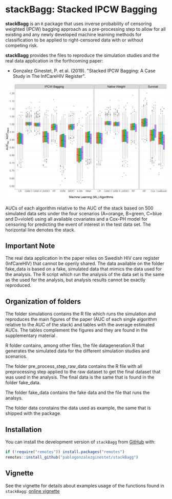 # stackBagg: Stacked IPCW Bagging


**stackBagg** is an `R` package that uses inverse probability of censoring weighted
(IPCW) bagging approach as a pre-processing step to allow for all existing and any
newly developed machine learning methods for classification to be applied to right-censored data with or
without competing risk.

**stackBagg** provides the files to reproduce the simulation studies and the real data application in the forthcoming paper:
* Gonzalez Ginestet, P. et al. (2019). "Stacked IPCW Bagging: A Case Study in The InfCareHIV Register".

![](man/figures/boxplot_sim1_coxph_stack.png)

AUCs of each algorithm relative to the AUC of the stack based on 500 simulated data sets under the four scenarios (A=orange, B=green, C=blue and D=violet) using all available covariates and a Cox-PH model for censoring for predicting the event of interest in the test data set. The horizontal line denotes the stack.

## Important Note

The real data application in the paper relies on Swedish HIV care register (InfCareHIV) that cannot be openly shared. The data available on the folder fake_data is based on a fake, simulated  data that mimics the data used for the analysis. The R script which run the analysis of the data set is the same as the used for the analysis, but analysis results cannot be exactly reproduced. 

## Organization of folders

The folder simulations contains the R file which runs the simulation and reproduces the main figures of the paper (AUC of each single algorithm relative to the AUC of the stack) and tables with the average estimated AUCs. The tables complement the figures and they are found in the supplementary material . 

R folder contains, among other files, the file datageneration.R that generates the simulated data for the different simulation studies and scenarios.

The folder pre_process_step_raw_data contains the R file with all preprocessing step applied to the raw dataset to get the final dataset that was used in the analysis. The final data is the same that is found in the folder fake_data.

The folder fake_data contains the fake data and the file that runs the analsys.

The folder data constains the data used as example, the same that is shipped with the package.


## Installation

You can install the development version of `stackBagg` from [GitHub](https://github.com/pablogonzalezginestet/stackBagg) with:


```R
if (!require("remotes")) install.packages("remotes")
remotes::install_github("pablogonzalezginestet/stackBagg")
```


## Vignette


See the vignette for details about examples usage of the functions found in  `stackBagg`: [online vignette](https://pablogonzalezginestet.github.io/stackBagg/)



